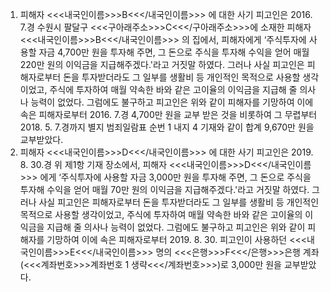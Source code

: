 1. 피해자 <<<내국인이름>>>B<<</내국인이름>>> 에 대한 사기
피고인은 2016. 7.경 수원시 팔달구 <<<구아래주소>>>C<<</구아래주소>>>에 소재한 피해자 <<<내국인이름>>>B<<</내국인이름>>> 의 집에서, 피해자에게 ‘주식투자에 사용할 자금 4,700만 원을 투자해 주면, 그 돈으로 주식을 투자해 수익을 얻어 매월 220만 원의 이익금을 지급해주겠다.'라고 거짓말 하였다.
그러나 사실 피고인은 피해자로부터 돈을 투자받더라도 그 일부를 생활비 등 개인적인 목적으로 사용할 생각이었고, 주식에 투자하여 매월 약속한 바와 같은 고이율의 이익금을 지급해 줄 의사나 능력이 없었다.
그럼에도 불구하고 피고인은 위와 같이 피해자를 기망하여 이에 속은 피해자로부터 2016. 7.경 4,700만 원을 교부 받은 것을 비롯하여 그 무렵부터 2018. 5. 7.경까지 별지 범죄일람표 순번 1 내지 4 기재와 같이 합계 9,670만 원을 교부받았다.
2. 피해자 <<<내국인이름>>>D<<</내국인이름>>> 에 대한 사기
피고인은 2019. 8. 30.경 위 제1항 기재 장소에서, 피해자 <<<내국인이름>>>D<<</내국인이름>>> 에게 ‘주식투자에 사용할 자금 3,000만 원을 투자해 주면, 그 돈으로 주식을 투자해 수익을 얻어 매월 70만 원의 이익금을 지급해주겠다.'라고 거짓말 하였다.
그러나 사실 피고인은 피해자로부터 돈을 투자받더라도 그 일부를 생활비 등 개인적인 목적으로 사용할 생각이었고, 주식에 투자하여 매월 약속한 바와 같은 고이율의 이익금을 지급해 줄 의사나 능력이 없었다.
그럼에도 불구하고 피고인은 위와 같이 피해자를 기망하여 이에 속은 피해자로부터 2019. 8. 30. 피고인이 사용하던 <<<내국인이름>>>E<<</내국인이름>>> 명의 <<<은행>>>F<<</은행>>>은행 계좌(<<<계좌번호>>>계좌번호 1 생략<<</계좌번호>>>)로 3,000만 원을 교부받았다.